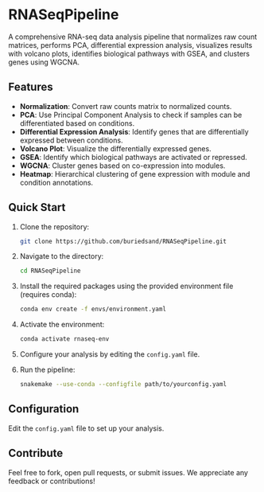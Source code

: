 # RNASeqPipeline

A comprehensive RNA-seq data analysis pipeline that normalizes raw count matrices, performs PCA, differential expression analysis, visualizes results with volcano plots, identifies biological pathways with GSEA, and clusters genes using WGCNA.

## Features

- **Normalization**: Convert raw counts matrix to normalized counts.
- **PCA**: Use Principal Component Analysis to check if samples can be differentiated based on conditions.
- **Differential Expression Analysis**: Identify genes that are differentially expressed between conditions.
- **Volcano Plot**: Visualize the differentially expressed genes.
- **GSEA**: Identify which biological pathways are activated or repressed.
- **WGCNA**: Cluster genes based on co-expression into modules.
- **Heatmap**: Hierarchical clustering of gene expression with module and condition annotations.

## Quick Start

1. Clone the repository:
   ```bash
   git clone https://github.com/buriedsand/RNASeqPipeline.git
   ```

2. Navigate to the directory:
   ```bash
   cd RNASeqPipeline
   ```

3. Install the required packages using the provided environment file (requires conda):
   ```bash
   conda env create -f envs/environment.yaml
   ```

4. Activate the environment:
   ```bash
   conda activate rnaseq-env
   ```

5. Configure your analysis by editing the `config.yaml` file.

6. Run the pipeline:
   ```bash
   snakemake --use-conda --configfile path/to/yourconfig.yaml
   ```

## Configuration

Edit the `config.yaml` file to set up your analysis.

## Contribute

Feel free to fork, open pull requests, or submit issues. We appreciate any feedback or contributions!